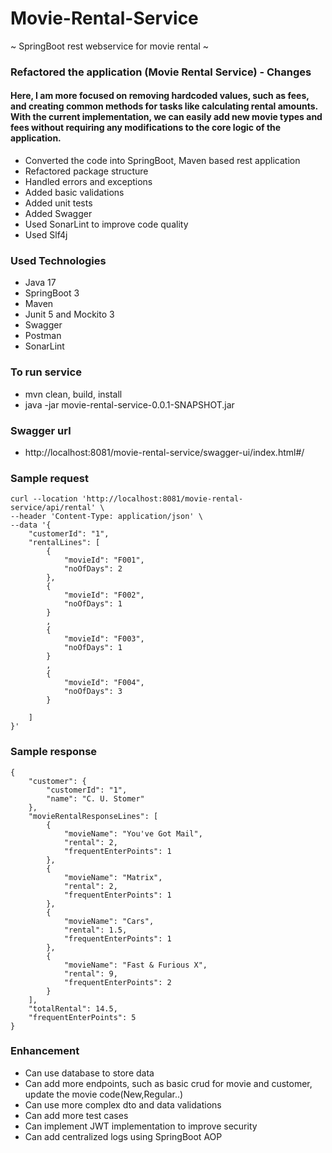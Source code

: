# Movie-Rental-Service
~ SpringBoot rest webservice for movie rental ~


### Refactored the application (Movie Rental Service) - Changes
#### Here, I am more focused on removing hardcoded values, such as fees, and creating common methods for tasks like calculating rental amounts. With the current implementation, we can easily add new movie types and fees without requiring any modifications to the core logic of the application.
- Converted the code into SpringBoot, Maven based rest application
- Refactored package structure
- Handled errors and exceptions
- Added basic validations
- Added unit tests
- Added Swagger
- Used SonarLint to improve code quality
- Used Slf4j

### Used Technologies
- Java 17
- SpringBoot 3
- Maven
- Junit 5 and Mockito 3
- Swagger
- Postman
- SonarLint

### To run service
- mvn clean, build, install
- java -jar movie-rental-service-0.0.1-SNAPSHOT.jar

### Swagger url
- http://localhost:8081/movie-rental-service/swagger-ui/index.html#/

### Sample request

    curl --location 'http://localhost:8081/movie-rental-service/api/rental' \
    --header 'Content-Type: application/json' \
    --data '{
        "customerId": "1",
        "rentalLines": [
            {
                "movieId": "F001",
                "noOfDays": 2
            },
            {
                "movieId": "F002",
                "noOfDays": 1
            }
            ,
            {
                "movieId": "F003",
                "noOfDays": 1
            }
            ,
            {
                "movieId": "F004",
                "noOfDays": 3
            }
        
        ]
    }'

### Sample response

    {
        "customer": {
            "customerId": "1",
            "name": "C. U. Stomer"
        },
        "movieRentalResponseLines": [
            {
                "movieName": "You've Got Mail",
                "rental": 2,
                "frequentEnterPoints": 1
            },
            {
                "movieName": "Matrix",
                "rental": 2,
                "frequentEnterPoints": 1
            },
            {
                "movieName": "Cars",
                "rental": 1.5,
                "frequentEnterPoints": 1
            },
            {
                "movieName": "Fast & Furious X",
                "rental": 9,
                "frequentEnterPoints": 2
            }
        ],
        "totalRental": 14.5,
        "frequentEnterPoints": 5
    }

### Enhancement
- Can use database to store data
- Can add more endpoints, such as basic crud for movie and customer, update the movie code(New,Regular..)
- Can use more complex dto and data validations
- Can add more test cases
- Can implement JWT implementation to improve security
- Can add centralized logs using SpringBoot AOP

